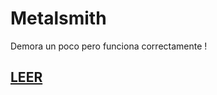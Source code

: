 
# Metalsmith


Demora un poco pero funciona correctamente ! 

## [LEER](https://github.com/SidVal/SidV/issues/3)
